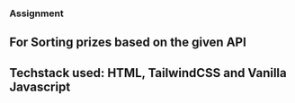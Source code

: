 ### Assignment

## For Sorting prizes based on the given API

## Techstack used: HTML, TailwindCSS and Vanilla Javascript